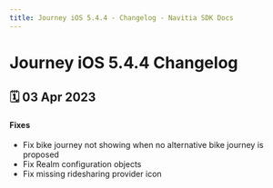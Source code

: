 ```yaml
---
title: Journey iOS 5.4.4 - Changelog - Navitia SDK Docs
---
```


# Journey iOS 5.4.4 Changelog

<h2>🗓 03 Apr 2023</h2>

#### Fixes
- Fix bike journey not showing when no alternative bike journey is proposed
- Fix Realm configuration objects
- Fix missing ridesharing provider icon
